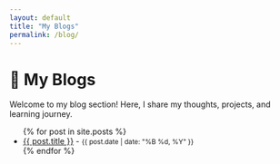```yaml
---
layout: default
title: "My Blogs"
permalink: /blog/
---
```


# 📝 My Blogs

Welcome to my blog section! Here, I share my thoughts, projects, and learning journey.  

<ul>
  {% for post in site.posts %}
    <li>
      <a href="{{ post.url | relative_url }}">{{ post.title }}</a> - <small>{{ post.date | date: "%B %d, %Y" }}</small>
    </li>
  {% endfor %}
</ul>
